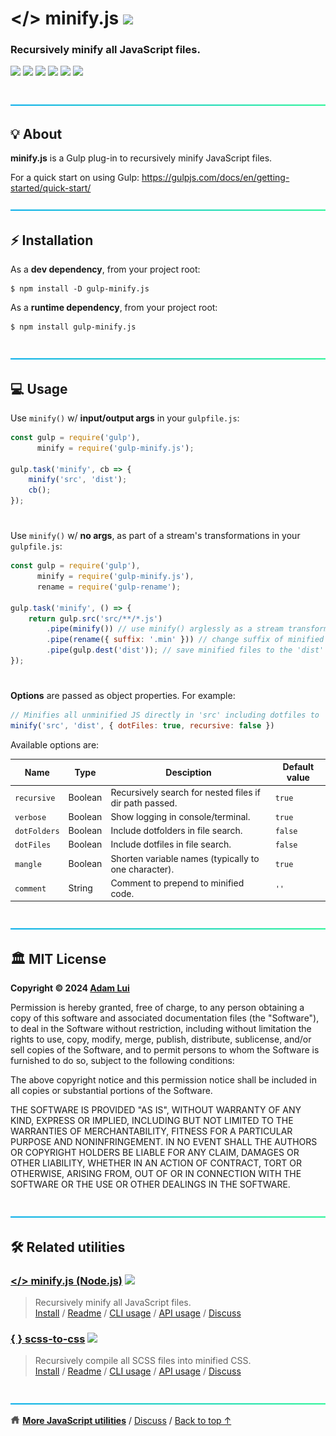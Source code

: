 # </> minify.js <picture><source media="(prefers-color-scheme: dark)" srcset="https://media.minify-js.org/images/icons/gulp/white/icon50x30.svg"><img height=25 src="https://media.minify-js.org/images/icons/gulp/red/icon50x30.svg"></picture>

### Recursively minify all JavaScript files.

<a href="#%EF%B8%8F-mit-license"><img height=31 src="https://img.shields.io/badge/License-MIT-orange.svg?logo=internetarchive&logoColor=white&labelColor=464646&style=for-the-badge"></a>
<a href="https://github.com/adamlui/minify.js/releases/tag/gulp-v1.0.3"><img height=31 src="https://img.shields.io/badge/Latest_Build-1.0.3-44cc11.svg?logo=icinga&logoColor=white&labelColor=464646&style=for-the-badge"></a>
<a href="https://www.npmjs.com/package/gulp-minify.js?activeTab=code"><img height=31 src="https://img.shields.io/npm/unpacked-size/gulp-minify.js?style=for-the-badge&logo=ebox&logoColor=white&color=blue&labelColor=464646"></a>
<a href="https://sonarcloud.io/component_measures?metric=new_vulnerabilities&id=adamlui_minify.js:gulp/src/gulp-minify.js"><img height=31 src="https://img.shields.io/badge/dynamic/json?url=https%3A%2F%2Fsonarcloud.io%2Fapi%2Fmeasures%2Fcomponent%3Fcomponent%3Dadamlui_minify.js%3Agulp%2Fsrc%2Fgulp-minify.js%26metricKeys%3Dvulnerabilities&query=%24.component.measures.0.value&style=for-the-badge&logo=sonarcloud&logoColor=white&labelColor=464646&label=Vulnerabilities&color=gold"></a>
<a href="https://github.com/toolleeo/cli-apps#programming"><img height=31 src="https://img.shields.io/badge/Mentioned_in-Awesome-c4a2bd?logo=awesomelists&logoColor=white&labelColor=464646&style=for-the-badge"></a>
<a href="https://minify-js.org"><img height=31 src="https://img.shields.io/badge/web-minify--js.org-lightgrey?logo=dribbble&logoColor=white&labelColor=464646&style=for-the-badge"></a>

<br>

<img height=6px width="100%" src="https://raw.githubusercontent.com/adamlui/js-utils/main/docs/images/aqua-separator.png">

## 💡 About

**minify.js** is a Gulp plug-in to recursively minify JavaScript files.

For a quick start on using Gulp: https://gulpjs.com/docs/en/getting-started/quick-start/

<img height=6px width="100%" src="https://raw.githubusercontent.com/adamlui/js-utils/main/docs/images/aqua-separator.png">

## ⚡ Installation

As a **dev dependency**, from your project root:

```
$ npm install -D gulp-minify.js
```

As a **runtime dependency**, from your project root:

```
$ npm install gulp-minify.js
```

<br>

<img height=6px width="100%" src="https://raw.githubusercontent.com/adamlui/js-utils/main/docs/images/aqua-separator.png">

## 💻 Usage

Use `minify()` w/ **input/output args** in your `gulpfile.js`:

```js
const gulp = require('gulp'),
      minify = require('gulp-minify.js');

gulp.task('minify', cb => {
    minify('src', 'dist');
    cb();
});
```

#

Use `minify()` w/ **no args**, as part of a stream's transformations in your `gulpfile.js`:
```js
const gulp = require('gulp'),
      minify = require('gulp-minify.js'),
      rename = require('gulp-rename');

gulp.task('minify', () => {    
    return gulp.src('src/**/*.js')
        .pipe(minify()) // use minify() arglessly as a stream transformation
        .pipe(rename({ suffix: '.min' })) // change suffix of minified file
        .pipe(gulp.dest('dist')); // save minified files to the 'dist' directory
});
```

#

**Options** are passed as object properties. For example:

```js
// Minifies all unminified JS directly in 'src' including dotfiles to 'dist'
minify('src', 'dist', { dotFiles: true, recursive: false })
```

Available options are:

Name         | Type    | Desciption                                              | Default value
-------------|---------|---------------------------------------------------------|---------------
`recursive`  | Boolean | Recursively search for nested files if dir path passed. | `true`
`verbose`    | Boolean | Show logging in console/terminal.                       | `true`
`dotFolders` | Boolean | Include dotfolders in file search.                      | `false`
`dotFiles`   | Boolean | Include dotfiles in file search.                        | `false`
`mangle`     | Boolean | Shorten variable names (typically to one character).    | `true`
`comment`    | String  | Comment to prepend to minified code.                    | `''`

<br>

<img height=6px width="100%" src="https://raw.githubusercontent.com/adamlui/js-utils/main/docs/images/aqua-separator.png">

## 🏛️ MIT License

**Copyright © 2024 [Adam Lui](https://github.com/adamlui)**

Permission is hereby granted, free of charge, to any person obtaining a copy of this software and associated documentation files (the "Software"), to deal in the Software without restriction, including without limitation the rights to use, copy, modify, merge, publish, distribute, sublicense, and/or sell copies of the Software, and to permit persons to whom the Software is furnished to do so, subject to the following conditions:

The above copyright notice and this permission notice shall be included in all copies or substantial portions of the Software.

THE SOFTWARE IS PROVIDED "AS IS", WITHOUT WARRANTY OF ANY KIND, EXPRESS OR IMPLIED, INCLUDING BUT NOT LIMITED TO THE WARRANTIES OF MERCHANTABILITY, FITNESS FOR A PARTICULAR PURPOSE AND NONINFRINGEMENT. IN NO EVENT SHALL THE AUTHORS OR COPYRIGHT HOLDERS BE LIABLE FOR ANY CLAIM, DAMAGES OR OTHER LIABILITY, WHETHER IN AN ACTION OF CONTRACT, TORT OR OTHERWISE, ARISING FROM, OUT OF OR IN CONNECTION WITH THE SOFTWARE OR THE USE OR OTHER DEALINGS IN THE SOFTWARE.

<br>

<img height=6px width="100%" src="https://raw.githubusercontent.com/adamlui/js-utils/main/docs/images/aqua-separator.png">

## 🛠️ Related utilities

### [</> minify.js (Node.js)](https://node.minify-js.org/#readme) <a href="https://github.com/toolleeo/cli-apps#programming"><img height=18 src="https://awesome.re/mentioned-badge.svg"></a>

> Recursively minify all JavaScript files.
<br>[Install](https://node.minify-js.org/#-installation) /
[Readme](https://node.minify-js.org/#readme) /
[CLI usage](https://node.minify-js.org/#-command-line-usage) /
[API usage](https://node.minify-js.org/#-api-usage) /
[Discuss](https://github.minify-js.org/discussions)

### [{ } scss-to-css](../scss-to-css) <a href="https://github.com/toolleeo/cli-apps#conversion"><img height=18 src="https://awesome.re/mentioned-badge.svg"></a>

> Recursively compile all SCSS files into minified CSS.
<br>[Install](https://docs.js-utils.com/scss-to-css/#-installation) /
[Readme](https://docs.js-utils.com/scss-to-css/#readme) /
[CLI usage](https://docs.js-utils.com/scss-to-css/#-command-line-usage) /
[API usage](https://docs.js-utils.com/scss-to-css/#-api-usage) /
[Discuss](https://github.js-utils.com/discussions)

<br>

<img height=6px width="100%" src="https://raw.githubusercontent.com/adamlui/js-utils/main/docs/images/aqua-separator.png">

<picture><source media="(prefers-color-scheme: dark)" srcset="https://raw.githubusercontent.com/adamlui/js-utils/main/media/images/icons/home/white/icon32x27.png"><img height=13 src="https://raw.githubusercontent.com/adamlui/js-utils/main/media/images/icons/home/dark-gray/icon32x27.png"></picture> <a href="https://js-utils.com">**More JavaScript utilities**</a> /
<a href="https://github.minify-js.org/discussions">Discuss</a> /
<a href="#-minifyjs">Back to top ↑</a>
